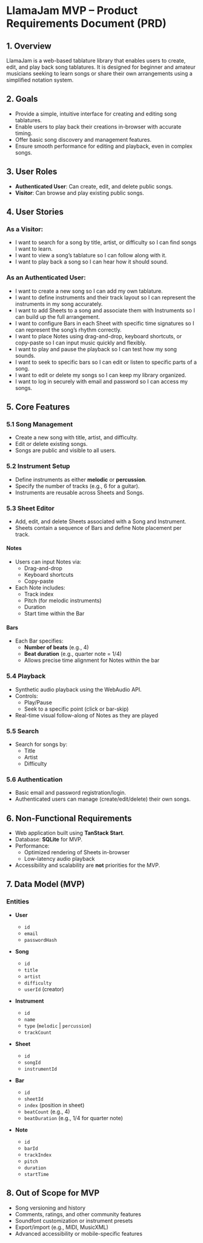 # LlamaJam MVP – Product Requirements Document (PRD)

## 1. Overview

LlamaJam is a web-based tablature library that enables users to create, edit, and play back song tablatures. It is designed for beginner and amateur musicians seeking to learn songs or share their own arrangements using a simplified notation system.

## 2. Goals

- Provide a simple, intuitive interface for creating and editing song tablatures.
- Enable users to play back their creations in-browser with accurate timing.
- Offer basic song discovery and management features.
- Ensure smooth performance for editing and playback, even in complex songs.

## 3. User Roles

- **Authenticated User**: Can create, edit, and delete public songs.
- **Visitor**: Can browse and play existing public songs.

## 4. User Stories

### As a Visitor:

- I want to search for a song by title, artist, or difficulty so I can find songs I want to learn.
- I want to view a song’s tablature so I can follow along with it.
- I want to play back a song so I can hear how it should sound.

### As an Authenticated User:

- I want to create a new song so I can add my own tablature.
- I want to define instruments and their track layout so I can represent the instruments in my song accurately.
- I want to add Sheets to a song and associate them with Instruments so I can build up the full arrangement.
- I want to configure Bars in each Sheet with specific time signatures so I can represent the song’s rhythm correctly.
- I want to place Notes using drag-and-drop, keyboard shortcuts, or copy-paste so I can input music quickly and flexibly.
- I want to play and pause the playback so I can test how my song sounds.
- I want to seek to specific bars so I can edit or listen to specific parts of a song.
- I want to edit or delete my songs so I can keep my library organized.
- I want to log in securely with email and password so I can access my songs.

## 5. Core Features

### 5.1 Song Management

- Create a new song with title, artist, and difficulty.
- Edit or delete existing songs.
- Songs are public and visible to all users.

### 5.2 Instrument Setup

- Define instruments as either **melodic** or **percussion**.
- Specify the number of tracks (e.g., 6 for a guitar).
- Instruments are reusable across Sheets and Songs.

### 5.3 Sheet Editor

- Add, edit, and delete Sheets associated with a Song and Instrument.
- Sheets contain a sequence of Bars and define Note placement per track.

#### Notes

- Users can input Notes via:
  - Drag-and-drop
  - Keyboard shortcuts
  - Copy-paste
- Each Note includes:
  - Track index
  - Pitch (for melodic instruments)
  - Duration
  - Start time within the Bar

#### Bars

- Each Bar specifies:
  - **Number of beats** (e.g., 4)
  - **Beat duration** (e.g., quarter note = 1/4)
  - Allows precise time alignment for Notes within the bar

### 5.4 Playback

- Synthetic audio playback using the WebAudio API.
- Controls:
  - Play/Pause
  - Seek to a specific point (click or bar-skip)
- Real-time visual follow-along of Notes as they are played

### 5.5 Search

- Search for songs by:
  - Title
  - Artist
  - Difficulty

### 5.6 Authentication

- Basic email and password registration/login.
- Authenticated users can manage (create/edit/delete) their own songs.

## 6. Non-Functional Requirements

- Web application built using **TanStack Start**.
- Database: **SQLite** for MVP.
- Performance:
  - Optimized rendering of Sheets in-browser
  - Low-latency audio playback
- Accessibility and scalability are **not** priorities for the MVP.

## 7. Data Model (MVP)

### Entities

- **User**

  - `id`
  - `email`
  - `passwordHash`

- **Song**

  - `id`
  - `title`
  - `artist`
  - `difficulty`
  - `userId` (creator)

- **Instrument**

  - `id`
  - `name`
  - `type` (`melodic` | `percussion`)
  - `trackCount`

- **Sheet**

  - `id`
  - `songId`
  - `instrumentId`

- **Bar**

  - `id`
  - `sheetId`
  - `index` (position in sheet)
  - `beatCount` (e.g., 4)
  - `beatDuration` (e.g., 1/4 for quarter note)

- **Note**
  - `id`
  - `barId`
  - `trackIndex`
  - `pitch`
  - `duration`
  - `startTime`

## 8. Out of Scope for MVP

- Song versioning and history
- Comments, ratings, and other community features
- Soundfont customization or instrument presets
- Export/import (e.g., MIDI, MusicXML)
- Advanced accessibility or mobile-specific features
